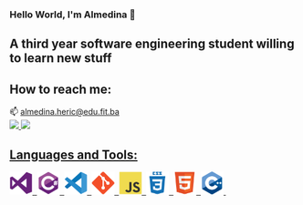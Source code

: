 ### Hello World, I'm Almedina 👋

## A third year software engineering student willing to learn new stuff

## How to reach me:
📫 almedina.heric@edu.fit.ba <br>
<a target="_blank" href="https://www.linkedin.com/in/almedina-heric-1344b1216/"><img src="https://img.shields.io/badge/linkedin%20-%230077B5.svg?&style=for-the-badge&logo=linkedin&logoColor=white"/>
<a target="_blank" href="https://www.instagram.com/almedinaheric/"><img src="https://img.shields.io/badge/instagram%20-%23E4405F.svg?&style=for-the-badge&logo=Instagram&logoColor=white"/>

## Languages and Tools:

<p>
<img src="https://github.com/devicons/devicon/blob/master/icons/visualstudio/visualstudio-plain.svg" title="VisualStudio" **alt="Visual Studio" width="40" height="40"/>&nbsp;
<img src="https://github.com/devicons/devicon/blob/master/icons/csharp/csharp-original.svg" title="C#" **alt="C#" width="40" height="40"/>&nbsp;
<img src="https://github.com/devicons/devicon/blob/master/icons/vscode/vscode-original.svg" title="VisualStudioCode" **alt="Visual Studio Code" width="40" height="40"/>&nbsp;
<img src="https://github.com/devicons/devicon/blob/master/icons/git/git-original.svg" title="Git" **alt="Git" width="40" height="40"/>&nbsp;
<img src="https://github.com/devicons/devicon/blob/master/icons/javascript/javascript-original.svg" title="JavaScript" alt="JavaScript" width="40" height="40"/>&nbsp;
<img src="https://github.com/devicons/devicon/blob/master/icons/css3/css3-plain-wordmark.svg"  title="CSS3" alt="CSS" width="40" height="40"/>&nbsp;
<img src="https://github.com/devicons/devicon/blob/master/icons/html5/html5-original.svg" title="HTML5" alt="HTML" width="40" height="40"/>&nbsp;
<img src="https://github.com/devicons/devicon/blob/master/icons/cplusplus/cplusplus-original.svg" title="C++" **alt="c++" width="40" height="40"/>&nbsp;
</p>